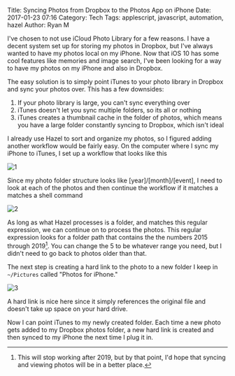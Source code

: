 Title: Syncing Photos from Dropbox to the Photos App on iPhone
Date: 2017-01-23 07:16
Category: Tech
Tags:  applescript, javascript, automation, hazel
Author: Ryan M

I've chosen to not use iCloud Photo Library for a few reasons. I have a decent system set up for storing my photos in Dropbox, but I've always wanted to have my photos local on my iPhone. Now that iOS 10 has some cool features like memories and image search, I've been looking for a way to have my photos on my iPhone and also in Dropbox.
<!-- PELICAN_END_SUMMARY -->

The easy solution is to simply point iTunes to your photo library in Dropbox and sync your photos over. This has a few downsides:

1. If your photo library is large, you can't sync everything over
2. iTunes doesn't let you sync multiple folders, so its all or nothing
3. iTunes creates a thumbnail cache in the folder of photos, which means you have a large folder constantly syncing to Dropbox, which isn't ideal

I already use Hazel to sort and organize my photos, so I figured adding another workflow would be fairly easy. On the computer where I sync my iPhone to iTunes, I set up a workflow that looks like this

![1]({static}/assets/articles/keyboard-shortcuts-terminal/1.png)

Since my photo folder structure looks like \[year\]/\[month\]/\[event\], I need to look at each of the photos and then continue the workflow if it matches a matches a shell command

![2]({static}/assets/articles/keyboard-shortcuts-terminal/2.png)

As long as what Hazel processes is a folder, and matches this regular expression, we can continue on to process the photos. This regular expression looks for a folder path that contains the the numbers 2015 through 2019[^1]. You can change the 5 to be whatever range you need, but I didn't need to go back to photos older than that.

The next step is creating a hard link to the photo to a new folder I keep in `~/Pictures` called "Photos for iPhone."

![3]({static}/assets/articles/keyboard-shortcuts-terminal/3.png)

A hard link is nice here since it simply references the original file and doesn't take up space on your hard drive.

Now I can point iTunes to my newly created folder. Each time a new photo gets added to my Dropbox photos folder, a new hard link is created and then synced to my iPhone the next time I plug it in.

[^1]: This will stop working after 2019, but by that point, I'd hope that syncing and viewing photos will be in a better place.
